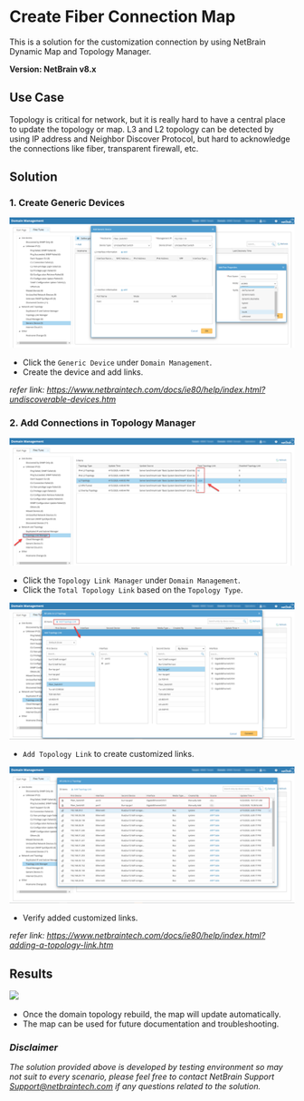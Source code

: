 # Create Fiber Connection Map
This is a solution for the customization connection by using NetBrain Dynamic Map and Topology Manager.

**Version: NetBrain v8.x**

## Use Case

Topology is critical for network, but it is really hard to have a central place to update the topology or map. L3 and L2 topology can be detected by using IP address and Neighbor Discover Protocol, but hard to acknowledge the connections like fiber, transparent firewall, etc.

## Solution

### 1. Create Generic Devices

![](images/create_generic_devices.png)
* Click the `Generic Device` under `Domain Management`.
* Create the device and add links.

*refer link: https://www.netbraintech.com/docs/ie80/help/index.html?undiscoverable-devices.htm*

### 2. Add Connections in Topology Manager

![](images/click_topo_manager.png)
* Click the `Topology Link Manager` under `Domain Management`.
* Click the `Total Topology Link` based on the `Topology Type`.

![](images/add_topo_links.png)
* `Add Topology Link` to create customized links.

![](images/topo_links_added.png)
* Verify added customized links.

*refer link: https://www.netbraintech.com/docs/ie80/help/index.html?adding-a-topology-link.htm*

## Results

![](images/map_generic_device.gif)
* Once the domain topology rebuild, the map will update automatically.
* The map can be used for future documentation and troubleshooting.

### *Disclaimer*
*The solution provided above is developed by testing environment so may not suit to every scenario, please feel free to contact NetBrain Support <Support@netbraintech.com> if any questions related to the solution.* 

